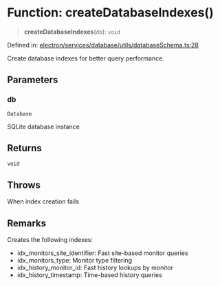 # Function: createDatabaseIndexes()

> **createDatabaseIndexes**(`db`): `void`

Defined in: [electron/services/database/utils/databaseSchema.ts:28](https://github.com/Nick2bad4u/Uptime-Watcher/blob/2a45eeb1723f8f7089001af2c92aa07d82dfe7e4/electron/services/database/utils/databaseSchema.ts#L28)

Create database indexes for better query performance.

## Parameters

### db

`Database`

SQLite database instance

## Returns

`void`

## Throws

When index creation fails

## Remarks

Creates the following indexes:
- idx_monitors_site_identifier: Fast site-based monitor queries
- idx_monitors_type: Monitor type filtering
- idx_history_monitor_id: Fast history lookups by monitor
- idx_history_timestamp: Time-based history queries
